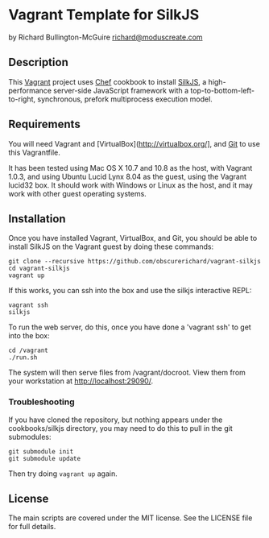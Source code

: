 Vagrant Template for SilkJS
===========================

by Richard Bullington-McGuire <richard@moduscreate.com>

Description
-----------

This [Vagrant](http://vagrantup.com/) project uses [Chef](http://www.opscode.com/chef/) cookbook to install [SilkJS](http://silkjs.org/), a high-performance server-side JavaScript framework with a top-to-bottom-left-to-right, synchronous, prefork multiprocess execution model.


Requirements
------------

You will need Vagrant and [VirtualBox](http://virtualbox.org/], and [Git](http://git-scm.com/)  to use this Vagrantfile.

It has been tested using Mac OS X 10.7 and 10.8 as the host, with Vagrant 1.0.3, and using Ubuntu Lucid Lynx 8.04 as the guest, using the Vagrant lucid32 box. It should work with Windows or Linux as the host, and it may work with other guest operating systems.


Installation
------------

Once you have installed Vagrant, VirtualBox, and Git, you should be able to install SilkJS on the Vagrant guest by doing these commands:

    git clone --recursive https://github.com/obscurerichard/vagrant-silkjs
    cd vagrant-silkjs
    vagrant up

If this works, you can ssh into the box and use the silkjs interactive REPL:

    vagrant ssh
    silkjs

To run the web server, do this, once you have done a 'vagrant ssh' to get into the box:

    cd /vagrant
    ./run.sh

The system will then serve files from /vagrant/docroot. View them from your workstation at [http://localhost:29090/](http://localhost:29090/).


### Troubleshooting 

If you have cloned the repository, but nothing appears under the
cookbooks/silkjs directory, you may need to do this to pull in the git
submodules:

    git submodule init
    git submodule update

Then try doing `vagrant up` again.

License
-------

The main scripts are covered under the MIT license. See the LICENSE file for full details.

